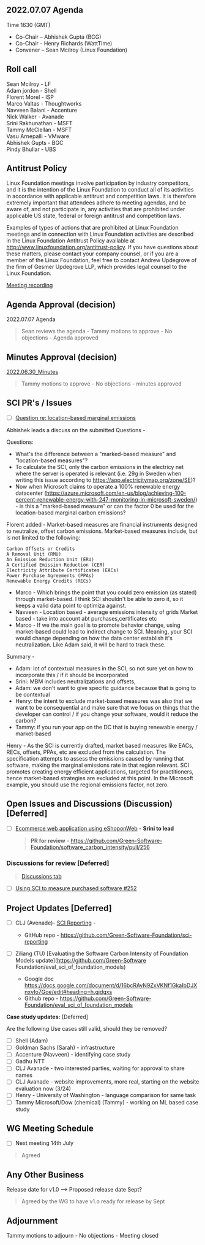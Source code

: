 ## 2022.07.07 Agenda

Time 1630 (GMT)

- Co-Chair – Abhishek Gupta (BCG)
- Co-Chair - Henry Richards (WattTime)
- Convener – Sean Mcilroy (Linux Foundation)

## Roll call
Sean Mcilroy - LF<br>
Adam jordon - Shell<br>
Florent Morel - ISP<br>
Marco Valtas - Thoughtworks<br>
Navveen Balani - Accenture<br>
Nick Walker - Avanade<br>
Srini Rakhunathan - MSFT<br>
Tammy McClellan - MSFT<br>
Vasu Arnepalli - VMware<br>
Abhishek Gupts - BGC<br>
Pindy Bhullar - UBS<br>
  
## Antitrust Policy
Linux Foundation meetings involve participation by industry competitors, and it is the intention of the Linux Foundation to conduct 
all of its activities in accordance with applicable antitrust and competition laws. 
It is therefore extremely important that attendees adhere to meeting agendas, and be aware of, and not participate in, any activities 
that are prohibited under applicable US state, federal or foreign antitrust and competition laws.

Examples of types of actions that are prohibited at Linux Foundation meetings and in connection with Linux Foundation activities are 
described in the Linux Foundation Antitrust Policy available at http://www.linuxfoundation.org/antitrust-policy. 
If you have questions about these matters, please contact your company counsel, or if you are a member of the Linux Foundation, 
feel free to contact Andrew Updegrove of the firm of Gesmer Updegrove LLP, which provides legal counsel to the Linux Foundation.
  
[Meeting recording](https://docs.google.com/document/d/1WeRybJv8a8vunyRe9AawSqP0feVfe2PJ0KKiAGkI7kQ/edit)

## Agenda Approval (decision) 

2022.07.07 Agenda

> Sean reviews the agenda - Tammy motions to approve - No objections - Agenda approved

## Minutes Approval (decision) 

[2022.06.30_Minutes](https://github.com/Green-Software-Foundation/standards_wg/edit/main/Agenda_Minutes/2022.06.30_Minutes.md)

> Tammy motions to approve - No objections - minutes approved

## SCI PR's / Issues

- [ ] [Question re: location-based marginal emissions](https://github.com/Green-Software-Foundation/software_carbon_intensity/issues/258)

Abhishek leads a discuss on the submitted Questions - 

Questions:

- What's the difference between a "marked-based measure" and "location-based measures"?
- To calculate the SCI, only the carbon emissions in the electricy net where the server is operated is relevant (i.e. 29g in Sweden when writing this issue according to https://app.electricitymap.org/zone/SE)?
- Now when Microsoft claims to operate a 100% renewable energy datacenter (https://azure.microsoft.com/en-us/blog/achieving-100-percent-renewable-energy-with-247-monitoring-in-microsoft-sweden/) - is this a "marked-based measure" or can the factor 0 be used for the location-based marginal carbon emissions?

Florent added - Market-based measures are financial instruments designed to neutralize, offset carbon emissions. Market-based measures include, but is not limited to the following:

    Carbon Offsets or Credits
    A Removal Unit (RMU)
    An Emission Reduction Unit (ERU)
    A Certified Emission Reduction (CER)
    Electricity Attribute Certificates (EACs)
    Power Purchase Agreements (PPAs)
    Renewable Energy Credits (RECs)
    
- Marco - Which brings the point that you could zero emission (as stated) through market-based. I think SCI shouldn't be able to zero it, so it keeps a valid data point to optimiza against. 
- Navveen - Location based -  average emissions intensity of grids Market based - take into account abt purchases,certificates etc
- Marco - If we the main goal is to promote behavior change, using market-based could lead to indirect change to SCI. Meaning, your SCI would change depending on how the data center establish it's neutralization. Like Adam said, it will be hard to track these.

Summary - 

- Adam: lot of contextual measures in the SCI, so not sure yet on how to incorporate this / if it should be incorporated
- Srini: MBM includes neutralizations and offsets,
- Adam: we don't want to give specific guidance because that is going to be contextual
- Henry: the intent to exclude market-based measures was also that we want to be consequential and make sure that we focus on things that the developer can control / if you change your software, would it reduce the carbon?
- Tammy: if you run your app on the DC that is buying renewable energy / market-based

Henry - As the SCI is currently drafted, market based measures like EACs, RECs, offsets, PPAs, etc are excluded from the calculation. The specification attempts to assess the emissions caused by running that software, making the marginal emissions rate in that region relevant. SCI promotes creating energy efficient applications, targeted for practitioners, hence market-based strategies are excluded at this point. In the Microsoft example, you should use the regional emissions factor, not zero.


## Open Issues and Discussions (Discussion) [Deferred]

- [ ]  [Ecommerce web application using eShoponWeb](https://github.com/Green-Software-Foundation/software_carbon_intensity/issues/227) - **Srini to lead**
    > **PR for review** - https://github.com/Green-Software-Foundation/software_carbon_intensity/pull/256

### Discussions for review [Deferred]

> [Discussions tab](https://github.com/Green-Software-Foundation/software_carbon_intensity/discussions)

- [ ]  [Using SCI to measure purchased software #252](https://github.com/Green-Software-Foundation/software_carbon_intensity/discussions/253?converting=1)
 
## Project Updates [Deferred]

- [ ]  CLJ (Avenade)- [SCI Reporting](https://github.com/Green-Software-Foundation/sci-reporting) - 
    - GitHub repo - https://github.com/Green-Software-Foundation/sci-reporting
    
- [ ] Ziliang (TU) [Evaluating the Software Carbon Intensity of Foundation Models update](https://github.com/Green-Software Foundation/eval_sci_of_foundation_models)
    - Google doc https://docs.google.com/document/d/16bcRAyN9ZxVKNf1GkaIbDJXnxvIo7Goe/edit#heading=h.gjdgxs
    - Github repo - https://github.com/Green-Software-Foundation/eval_sci_of_foundation_models

**Case study updates:** [Deferred]

Are the following Use cases still valid, should they be removed?

- [ ] Shell (Adam) 
- [ ] Goldman Sachs (Sarah) - infrastructure
- [ ] Accenture (Navveen) - identifying case study 
- [ ] Gadhu NTT 
- [ ] CLJ Avanade - two interested parties, waiting for approval to share names
- [ ] CLJ Avanade - website improvements, more real, starting on the website evaluation now (3/24)
- [ ] Henry - University of Washington - language comparison for same task
- [ ] Tammy Microsoft/Dow (chemical) (Tammy) - working on ML based case study

## WG Meeting Schedule

- [ ]  Next meeting 14th July
> Agreed

## Any Other Business

Release date for v1.0 --> Proposed release date Sept?
>Agreed by the WG to have v1.o ready for release by Sept

## Adjournment

Tammy motions to adjourn - No objections - Meeting closed
